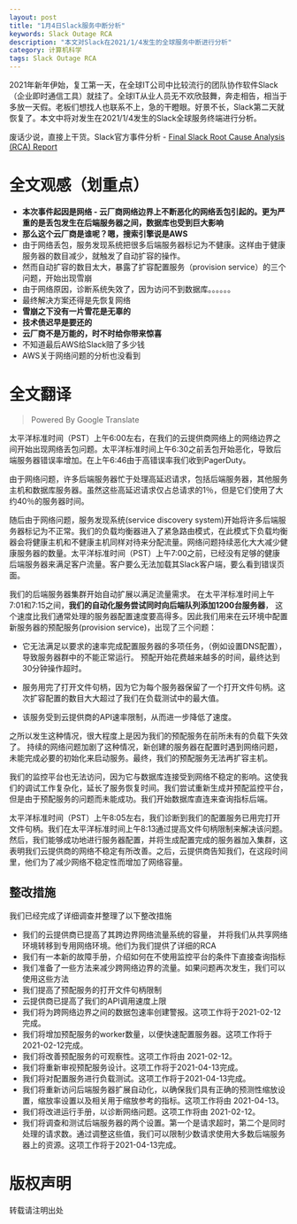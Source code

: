 ```yaml
---
layout: post
title: "1月4日Slack服务中断分析"
keywords: Slack Outage RCA
description: "本文对Slack在2021/1/4发生的全球服务中断进行分析"
category: 计算机科学 
tags: Slack Outage RCA
---
```






2021年新年伊始，复工第一天，在全球IT公司中比较流行的团队协作软件Slack（企业即时通信工具）就挂了。全球IT从业人员无不欢欣鼓舞，奔走相告，相当于多放一天假。老板们想找人也联系不上，急的干瞪眼。好景不长，Slack第二天就恢复了。本文中将对发生在2021/1/4发生的Slack全球服务终端进行分析。

废话少说，直接上干货。Slack官方事件分析 - [Final Slack Root Cause Analysis (RCA) Report](https://devopsish.com/pdf/Slack-Incident-Jan-04-2021-RCA-Final.pdf)

# 全文观感（划重点）

- **本次事件起因是网络 - 云厂商网络边界上不断恶化的网络丢包引起的。更为严重的是丢包发生在后端服务器之间，数据库也受到巨大影响**
- **那么这个云厂商是谁呢？嗯，搜索引擎说是AWS**
- 由于网络丢包，服务发现系统把很多后端服务器标记为不健康。这样由于健康服务器的数目减少，就触发了自动扩容的操作。
- 然而自动扩容的数目太大，暴露了扩容配置服务（provision service）的三个问题，开始出现雪崩
- 由于网络原因，诊断系统失效了，因为访问不到数据库。。。。。。
- 最终解决方案还得是先恢复网络
- **雪崩之下没有一片雪花是无辜的**
- **技术债迟早是要还的**
- **云厂商不是万能的，时不时给你带来惊喜**
- 不知道最后AWS给Slack赔了多少钱
- AWS关于网络问题的分析也没看到

# 全文翻译 

> Powered By Google Translate

太平洋标准时间（PST）上午6:00左右，在我们的云提供商网络上的网络边界之间开始出现网络丢包问题。太平洋标准时间上午6:30之前丢包开始恶化，导致后端服务器错误率增加。在上午6:46由于高错误率我们收到PagerDuty。 

由于网络问题，许多后端服务器忙于处理高延迟请求，包括后端服务器，其他服务主机和数据库服务器。虽然这些高延迟请求仅占总请求的1％，但是它们使用了大约40％的服务器时间。 

随后由于网络问题，服务发现系统(service discovery system)开始将许多后端服务器标记为不正常。我们的负载均衡器进入了紧急路由模式，在此模式下负载均衡器会将健康主机和不健康主机同样对待来分配流量。网络问题持续恶化大大减少健康服务器的数量。太平洋标准时间（PST）上午7:00之前，已经没有足够的健康后端服务器来满足客户流量。客户要么无法加载其Slack客户端，要么看到错误页面。 

我们的后端服务器集群开始自动扩展以满足流量需求。 在太平洋标准时间上午7:01和7:15之间，**我们的自动化服务尝试同时向后端队列添加1200台服务器**， 这个速度比我们通常处理的服务器配置速度要高得多。因此我们用来在云环境中配置新服务器的预配服务(provision service)，出现了三个问题：

- 它无法满足以要求的速率完成配置服务器的多项任务，（例如设置DNS配置），导致服务器群中的不能正常运行。 预配开始花费越来越多的时间，最终达到30分钟操作超时。 

- 服务用完了打开文件句柄，因为它为每个服务器保留了一个打开文件句柄。这次扩容配置的数目大大超过了我们在负载测试中的最大值。 
- 该服务受到云提供商的API速率限制，从而进一步降低了速度。

之所以发生这种情况，很大程度上是因为我们的预配服务在前所未有的负载下失效了。 持续的网络问题加剧了这种情况，新创建的服务器在配置时遇到网络问题，未能完成必要的初始化来启动服务。最终，我们的预配服务无法再扩容主机。

我们的监控平台也无法访问，因为它与数据库连接受到网络不稳定的影响。这使我们的调试工作复杂化，延长了服务恢复时间。我们尝试重新生成并预配监控平台，但是由于预配服务的问题而未能成功。我们开始数据库直连来查询指标后端。 

太平洋标准时间（PST）上午8:05左右，我们诊断到我们的配置服务已用完打开文件句柄。我们在太平洋标准时间上午8:13通过提高文件句柄限制来解决该问题。然后，我们能够成功地进行服务器配置，并将生成配置完成的服务器加入集群，这表明我们云提供商的网络不稳定有所改善。之后，云提供商告知我们，在这段时间里，他们为了减少网络不稳定性而增加了网络容量。



## 整改措施

我们已经完成了详细调查并整理了以下整改措施

- 我们的云提供商已提高了其跨边界网络流量系统的容量， 并将我们从共享网络环境转移到专用网络环境。他们为我们提供了详细的RCA
- 我们有一本新的故障手册，介绍如何在不使用监控平台的条件下直接查询指标  
- 我们准备了一些方法来减少跨网络边界的流量。如果问题再次发生，我们可以使用这些方法
- 我们提高了预配服务的打开文件句柄限制 
- 云提供商已提高了我们的API调用速度上限 
- 我们将为跨网络边界之间的数据包速率创建警报。这项工作将于2021-02-12完成。 
- 我们将增加预配服务的worker数量，以便快速配置服务器。这项工作将于2021-02-12完成。 
- 我们将改善预配服务的可观察性。这项工作将由 2021-02-12。 
- 我们将重新审视预配服务设计。这项工作将于2021-04-13完成。 
- 我们将对配置服务进行负载测试。这项工作将于2021-04-13完成。 
- 我们将重新访问后端服务器扩展自动化，以确保我们具有正确的预测性缩放设置，缩放率设置以及相关用于缩放参考的指标。这项工作将由 2021-04-13。 
- 我们将改进运行手册，以诊断网络问题。这项工作将由 2021-02-12。 
- 我们将调查和测试后端服务器的两个设置。第一个是请求超时，第二个是同时处理的请求数。通过调整这些值，我们可以限制少数请求使用大多数后端服务器上的资源。这项工作将于2021-04-13完成。



# 版权声明

转载请注明出处

